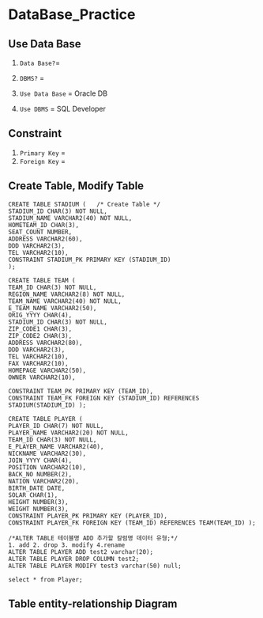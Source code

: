 # DataBase_Practice

## Use Data Base
1. `Data Base?`= 
2. `DBMS?` = 

3. `Use Data Base` = Oracle DB
4. `Use DBMS` = SQL Developer

## Constraint  
1. `Primary Key` = 
2. `Foreign Key` =

## Create Table, Modify Table
```
CREATE TABLE STADIUM (   /* Create Table */
STADIUM_ID CHAR(3) NOT NULL,
STADIUM_NAME VARCHAR2(40) NOT NULL,
HOMETEAM_ID CHAR(3),
SEAT_COUNT NUMBER,
ADDRESS VARCHAR2(60),
DDD VARCHAR2(3),
TEL VARCHAR2(10),
CONSTRAINT STADIUM_PK PRIMARY KEY (STADIUM_ID)
);

CREATE TABLE TEAM ( 
TEAM_ID CHAR(3) NOT NULL, 
REGION_NAME VARCHAR2(8) NOT NULL, 
TEAM_NAME VARCHAR2(40) NOT NULL, 
E_TEAM_NAME VARCHAR2(50), 
ORIG_YYYY CHAR(4), 
STADIUM_ID CHAR(3) NOT NULL, 
ZIP_CODE1 CHAR(3), 
ZIP_CODE2 CHAR(3), 
ADDRESS VARCHAR2(80), 
DDD VARCHAR2(3), 
TEL VARCHAR2(10), 
FAX VARCHAR2(10), 
HOMEPAGE VARCHAR2(50), 
OWNER VARCHAR2(10), 

CONSTRAINT TEAM_PK PRIMARY KEY (TEAM_ID), 
CONSTRAINT TEAM_FK FOREIGN KEY (STADIUM_ID) REFERENCES STADIUM(STADIUM_ID) ); 

CREATE TABLE PLAYER ( 
PLAYER_ID CHAR(7) NOT NULL, 
PLAYER_NAME VARCHAR2(20) NOT NULL, 
TEAM_ID CHAR(3) NOT NULL, 
E_PLAYER_NAME VARCHAR2(40), 
NICKNAME VARCHAR2(30), 
JOIN_YYYY CHAR(4), 
POSITION VARCHAR2(10), 
BACK_NO NUMBER(2), 
NATION VARCHAR2(20), 
BIRTH_DATE DATE, 
SOLAR CHAR(1), 
HEIGHT NUMBER(3), 
WEIGHT NUMBER(3), 
CONSTRAINT PLAYER_PK PRIMARY KEY (PLAYER_ID), 
CONSTRAINT PLAYER_FK FOREIGN KEY (TEAM_ID) REFERENCES TEAM(TEAM_ID) ); 

/*ALTER TABLE 테이블명 ADD 추가할 칼럼명 데이터 유형;*/
1. add 2. drop 3. modify 4.rename
ALTER TABLE PLAYER ADD test2 varchar(20);
ALTER TABLE PLAYER DROP COLUMN test2;
ALTER TABLE PLAYER MODIFY test3 varchar(50) null;

select * from Player; 
```

## Table entity-relationship Diagram

